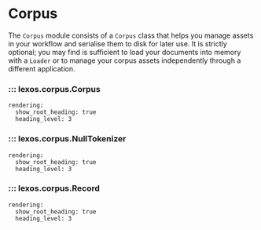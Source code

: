 # Corpus

The `Corpus` module consists of a `Corpus` class that helps you manage assets in your workflow and serialise them to disk for later use. It is strictly optional; you may find is sufficient to load your documents into memory with a `Loader` or to manage your corpus assets independently through a different application.

### ::: lexos.corpus.Corpus
    rendering:
      show_root_heading: true
      heading_level: 3

### ::: lexos.corpus.NullTokenizer
    rendering:
      show_root_heading: true
      heading_level: 3

### ::: lexos.corpus.Record
    rendering:
      show_root_heading: true
      heading_level: 3

